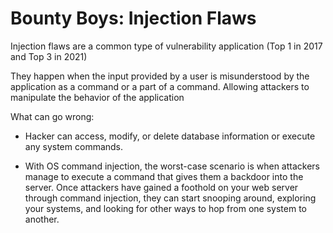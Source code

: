 # Bounty Boys: Injection Flaws

Injection flaws are a common type of vulnerability application (Top 1 in 2017 and Top 3 in 2021)

They happen when the input provided by a user is misunderstood by the application as a command or a part of a command. Allowing attackers to manipulate the behavior of the application

What can go wrong:

  + Hacker can access, modify, or delete database information or execute any system commands.

  + With OS command injection, the worst-case scenario is when attackers manage to execute a command that gives them a backdoor into the server. Once attackers have gained a foothold on your web server through command injection, they can start snooping around, exploring your systems, and looking for other ways to hop from one system to another.
